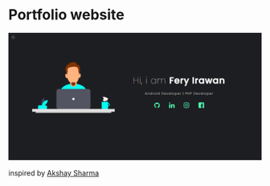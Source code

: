 # Portfolio website

<a href="https://ferys2195.github.io/" rel="akshay2211">![](img/image17.png)</a>

 <p>inspired by  <a href="https://github.com/akshay2211" rel="akshay2211">Akshay Sharma</a></p>
